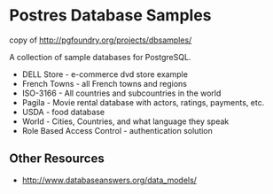 # Postres Database Samples

copy of http://pgfoundry.org/projects/dbsamples/

A collection of sample databases for PostgreSQL.

* DELL Store - e-commerce dvd store example
* French Towns - all French towns and regions
* ISO-3166 - All countries and subcountries in the world
* Pagila - Movie rental database with actors, ratings, payments, etc.
* USDA - food database
* World - Cities, Countries, and what language they speak
* Role Based Access Control - authentication solution

## Other Resources

- http://www.databaseanswers.org/data_models/
